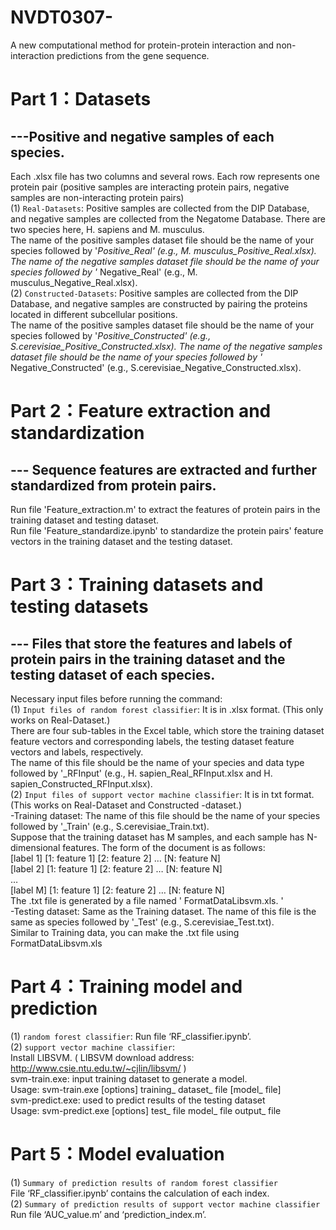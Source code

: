 # NVDT0307-
A new computational method for protein-protein interaction and non-interaction predictions from the gene sequence.


# Part 1：Datasets
## ---Positive and negative samples of each species.

Each .xlsx file has two columns and several rows. Each row represents one protein pair (positive samples are interacting protein pairs, negative samples are non-interacting protein pairs)<br>
(1) `Real-Datasets`: Positive samples are collected from the DIP Database, and negative samples are collected from the Negatome Database. There are two species here, H. sapiens and M. musculus. <br>
The name of the positive samples dataset file should be the name of your species followed by '_Positive_Real' (e.g., M. musculus_Positive_Real.xlsx). The name of the negative samples dataset file should be the name of your species followed by '_ Negative_Real' (e.g., M. musculus_Negative_Real.xlsx).<br>
(2) `Constructed-Datasets`: Positive samples are collected from the DIP Database, and negative samples are constructed by pairing the proteins located in different subcellular positions.<br>
The name of the positive samples dataset file should be the name of your species followed by '_Positive_Constructed' (e.g., S.cerevisiae_Positive_Constructed.xlsx). The name of the negative samples dataset file should be the name of your species followed by '_ Negative_Constructed' (e.g., S.cerevisiae_Negative_Constructed.xlsx).<br>



# Part 2：Feature extraction and standardization 
## --- Sequence features are extracted and further standardized from protein pairs.

Run file 'Feature_extraction.m' to extract the features of protein pairs in the training dataset and testing dataset.<br>
Run file 'Feature_standardize.ipynb' to standardize the protein pairs' feature vectors in the training dataset and the testing dataset.<br>



# Part 3：Training datasets and testing datasets 
## --- Files that store the features and labels of protein pairs in the training dataset and the testing dataset of each species.

Necessary input files before running the command:<br>
(1) `Input files of random forest classifier`: It is in .xlsx format. (This only works on Real-Dataset.)<br>
There are four sub-tables in the Excel table, which store the training dataset feature vectors and corresponding labels, the testing dataset feature vectors and labels, respectively.<br>
The name of this file should be the name of your species and data type followed by '_RFInput' (e.g., H. sapien_Real_RFInput.xlsx and H. sapien_Constructed_RFInput.xlsx).<br>
(2) `Input files of support vector machine classifier`: It is in txt format. (This works on Real-Dataset and Constructed -dataset.)<br>
-Training dataset: The name of this file should be the name of your species followed by '_Train' (e.g., S.cerevisiae_Train.txt).<br>
Suppose that the training dataset has M samples, and each sample has N-dimensional features. The form of the document is as follows: <br>
[label 1] [1: feature 1] [2: feature 2] … [N: feature N]<br>
[label 2] [1: feature 1] [2: feature 2] … [N: feature N]<br>
…<br>
[label M] [1: feature 1] [2: feature 2] … [N: feature N]<br>
The .txt file is generated by a file named ' FormatDataLibsvm.xls. '<br>
-Testing dataset: Same as the Training dataset. The name of this file is the same as species followed by '_Test' (e.g., S.cerevisiae_Test.txt). <br>
Similar to Training data, you can make the .txt file using FormatDataLibsvm.xls<br>



# Part 4：Training model and prediction 

(1) `random forest classifier`: Run file ‘RF_classifier.ipynb’.<br>
(2) `support vector machine classifier`: <br>
Install LIBSVM. ( LIBSVM download address: http://www.csie.ntu.edu.tw/~cjlin/libsvm/ )<br>
svm-train.exe: input training dataset to generate a model. <br>
Usage: svm-train.exe [options] training_ dataset_ file [model_ file]<br>
svm-predict.exe: used to predict results of the testing dataset <br>
Usage: svm-predict.exe [options] test_ file model_ file output_ file<br>



# Part 5：Model evaluation 

(1) `Summary of prediction results of random forest classifier`<br>
File ‘RF_classifier.ipynb’ contains the calculation of each index.<br>
(2) `Summary of prediction results of support vector machine classifier`<br>
Run file ‘AUC_value.m’ and ‘prediction_index.m’.<br>


